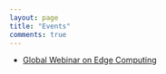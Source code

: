 ```yaml
---
layout: page
title: "Events"
comments: true
---
```


<ul>
    <li>
      <a href="/events/global-dev-con-egde-computing">Global Webinar on Edge Computing</a>
    </li>
</ul>

